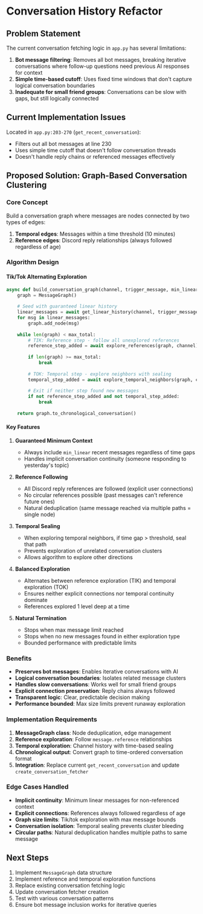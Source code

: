 # Conversation History Refactor

## Problem Statement

The current conversation fetching logic in `app.py` has several limitations:

1. **Bot message filtering**: Removes all bot messages, breaking iterative conversations where follow-up questions need previous AI responses for context
2. **Simple time-based cutoff**: Uses fixed time windows that don't capture logical conversation boundaries
3. **Inadequate for small friend groups**: Conversations can be slow with gaps, but still logically connected

## Current Implementation Issues

Located in `app.py:203-270` (`get_recent_conversation`):
- Filters out all bot messages at line 230
- Uses simple time cutoff that doesn't follow conversation threads
- Doesn't handle reply chains or referenced messages effectively

## Proposed Solution: Graph-Based Conversation Clustering

### Core Concept

Build a conversation graph where messages are nodes connected by two types of edges:
1. **Temporal edges**: Messages within a time threshold (10 minutes)
2. **Reference edges**: Discord reply relationships (always followed regardless of age)

### Algorithm Design

#### Tik/Tok Alternating Exploration

```python
async def build_conversation_graph(channel, trigger_message, min_linear=10, max_total=30, time_threshold_minutes=10):
    graph = MessageGraph()
    
    # Seed with guaranteed linear history
    linear_messages = await get_linear_history(channel, trigger_message, min_linear)
    for msg in linear_messages:
        graph.add_node(msg)
    
    while len(graph) < max_total:
        # TIK: Reference step - follow all unexplored references
        reference_step_added = await explore_references(graph, channel)
        
        if len(graph) >= max_total:
            break
            
        # TOK: Temporal step - explore neighbors with sealing
        temporal_step_added = await explore_temporal_neighbors(graph, channel, time_threshold)
        
        # Exit if neither step found new messages
        if not reference_step_added and not temporal_step_added:
            break
    
    return graph.to_chronological_conversation()
```

#### Key Features

1. **Guaranteed Minimum Context**
   - Always include `min_linear` recent messages regardless of time gaps
   - Handles implicit conversation continuity (someone responding to yesterday's topic)

2. **Reference Following**
   - All Discord reply references are followed (explicit user connections)
   - No circular references possible (past messages can't reference future ones)
   - Natural deduplication (same message reached via multiple paths = single node)

3. **Temporal Sealing**
   - When exploring temporal neighbors, if time gap > threshold, seal that path
   - Prevents exploration of unrelated conversation clusters
   - Allows algorithm to explore other directions

4. **Balanced Exploration**
   - Alternates between reference exploration (TIK) and temporal exploration (TOK)
   - Ensures neither explicit connections nor temporal continuity dominate
   - References explored 1 level deep at a time

5. **Natural Termination**
   - Stops when max message limit reached
   - Stops when no new messages found in either exploration type
   - Bounded performance with predictable limits

### Benefits

- **Preserves bot messages**: Enables iterative conversations with AI
- **Logical conversation boundaries**: Isolates related message clusters
- **Handles slow conversations**: Works well for small friend groups
- **Explicit connection preservation**: Reply chains always followed
- **Transparent logic**: Clear, predictable decision making
- **Performance bounded**: Max size limits prevent runaway exploration

### Implementation Requirements

1. **MessageGraph class**: Node deduplication, edge management
2. **Reference exploration**: Follow `message.reference` relationships
3. **Temporal exploration**: Channel history with time-based sealing
4. **Chronological output**: Convert graph to time-ordered conversation format
5. **Integration**: Replace current `get_recent_conversation` and update `create_conversation_fetcher`

### Edge Cases Handled

- **Implicit continuity**: Minimum linear messages for non-referenced context
- **Explicit connections**: References always followed regardless of age
- **Graph size limits**: Tik/tok exploration with max message bounds
- **Conversation isolation**: Temporal sealing prevents cluster bleeding
- **Circular paths**: Natural deduplication handles multiple paths to same message

## Next Steps

1. Implement `MessageGraph` data structure
2. Implement reference and temporal exploration functions  
3. Replace existing conversation fetching logic
4. Update conversation fetcher creation
5. Test with various conversation patterns
6. Ensure bot message inclusion works for iterative queries